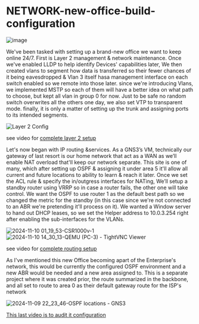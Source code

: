 # NETWORK-new-office-build-configuration


![image](https://github.com/user-attachments/assets/f5de322a-6624-4c03-838d-f776abc51112)

We've been tasked with setting up a brand-new office we want to keep online 24/7. First is Layer 2 management & network maintenance. Once we've enabled LLDP to help identify
Devices' capabilities later, We then created vlans to segment how data is transferred so their fewer chances of it being eavesdropped & Vlan 3 itself hasa management interface on each
switch enabled so we remote into those later. since we're introducing Vlans, we implemented MSTP so each of them will have a better idea on what path to choose, but kept all vlan in group 0 for now. Just to be safe no random switch overwrites all the others one day, we also set VTP to transparent mode. finally, it is only a matter of setting up the trunk and
assigning ports to its intended segments.


![Layer 2 Config](https://github.com/user-attachments/assets/4b93fd98-5f6a-465f-aa07-ddd1a1992d60)


see video for [complete layer 2 setup](https://www.linkedin.com/posts/xaviar-cordova_ccnp-lab-1-part-1-layer-2-in-this-project-activity-7049029223138684928-3dPh?)

Let's now began with IP routing &services. As a GNS3’s VM, technically our gateway of last resort is our home network that act as a WAN as we’ll enable NAT overload that'll keep our network separate. This site is one of many, which after setting up OSPF & assigning it under area 5 it'll allow all current and future locations to ability to learn & reach it later. Once we set the ACL rule & specify the in/outgress interfaces for NATing, We’ll setup a standby router using VRRP so in case a router fails, the other one will take control. We want the OSPF to use router 1 as the default best path so we changed the metric for the standby (in this case since we're not connected to an ABR we're
pretending it'll process on it). We wanted a Window server to hand out DHCP leases, so we set the Helper address to 10.0.3.254 right after enabling the sub-interfaces for the VLANs.


![2024-11-10 01_19_53-CSR1000v-1](https://github.com/user-attachments/assets/fe6aa377-e396-4a61-b5bd-eeb899da9148)
![2024-11-10 14_30_13-QEMU (PC-3) - TightVNC Viewer](https://github.com/user-attachments/assets/b2c08fa1-0ff4-4374-ad13-d41aedaa8154)

see video for [complete routing setup](https://www.linkedin.com/posts/xaviar-cordova_ccnp-lab-1-part-2-routing-setup-we-can-activity-7053586788103188480-2qJp?)

As I've mentioned this new Office becoming apart of the Enterprise's network, this would be currently the configured OSPF environment and a new ABR would be needed and a new area assigned to. This is a separate project where it was created prior, the route summarized in the backbone, and all set to route to area 0 as their default gateway route for the ISP's network

![2024-11-09 22_23_46-OSPF locations - GNS3](https://github.com/user-attachments/assets/4329bfcc-1b7c-44dc-a49e-1ded173d3c8f)

[This last video is to audit it configuration](https://www.linkedin.com/posts/xaviar-cordova_ccnp-lab-2-ospf-multi-area-activity-7062887970281816064-bRIT?)
 
